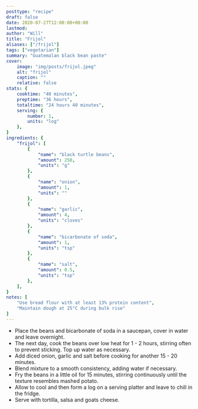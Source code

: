 ```yaml
---
posttype: "recipe"
draft: false
date: 2020-07-27T12:00:00+00:00
lastmod: 
author: "Will"
title: "Frijol"
aliases: ["/frijol"]
tags: ["vegetarian"]
summary: "Guatemalan black bean paste"
cover:
    image: "img/posts/frijol.jpeg"
    alt: "frijol"
    caption: ""
    relative: false
stats: {
    cooktime: "40 minutes",
    preptime: "36 hours",
    totaltime: "24 hours 40 minutes",
    serving: {
        number: 1,
        units: "log"
    },
}
ingredients: {
    "frijol": [
        {
            "name": "black turtle beans", 
            "amount": 250, 
            "units": "g"
        },
        {
            "name": "onion",
            "amount": 1, 
            "units": ""
        },
        {
            "name": "garlic",
            "amount": 4, 
            "units": "cloves"
        },
        {
            "name": "bicarbonate of soda",
            "amount": 1, 
            "units": "tsp"
        },
        {
            "name": "salt",
            "amount": 0.5, 
            "units": "tsp"
        },
    ],
}
notes: [
    "Use bread flour with at least 13% protein content",
    "Maintain dough at 25°C during bulk rise"
]
---
```


* Place the beans and bicarbonate of soda in a saucepan, cover in water and leave overnight.
* The next day, cook the beans over low heat for 1 - 2 hours, stirring often to prevent sticking. Top up water as necessary.
* Add diced onion, garlic and salt before cooking for another 15 - 20 minutes.
* Blend mixture to a smooth consistency, adding water if necessary.
* Fry the beans in a little oil for 15 minutes, stirring continuously until the texture resembles mashed potato.
* Allow to cool and then form a log on a serving platter and leave to chill in the fridge.
* Serve with tortilla, salsa and goats cheese.